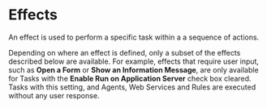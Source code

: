 # Effects

An effect is used to perform a specific task within a a sequence of actions.

Depending on where an effect is defined, only a subset of the effects described below are available. For example, effects that require user input, such as **Open a Form** or **Show an Information Message**, are only available for Tasks with the **Enable Run on Application Server** check box cleared. Tasks with this setting, and Agents, Web Services and Rules are executed without any user response.
